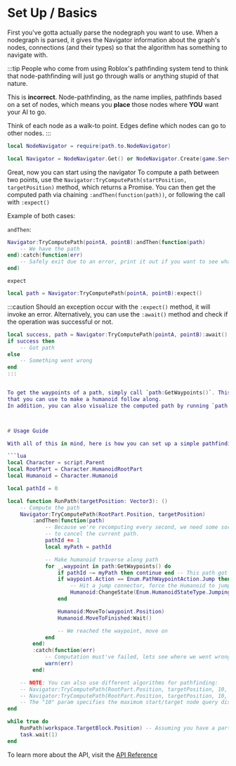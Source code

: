 # Set Up / Basics
First you've gotta actually parse the nodegraph you want to use.
When a nodegraph is parsed, it gives the Navigator information about the graph's nodes, connections (and their types) so that
the algorithm has something to navigate with.

:::tip
People who come from using Roblox's pathfinding system tend to think that node-pathfinding will just go through walls or anything stupid of that nature.

This is <b>incorrect</b>. Node-pathfinding, as the name implies, pathfinds based on a set of nodes, which means you <b>place</b> those nodes where <b>YOU</b> want your AI to go.

Think of each node as a walk-to point.
Edges define which nodes can go to other nodes.
:::

```lua
local NodeNavigator = require(path.to.NodeNavigator)

local Navigator = NodeNavigator.Get() or NodeNavigator.Create(game.ServerStorage.NodeGraph) -- Assuming a navigator was already made, or a nodegraph exists somewhere
```

Great, now you can start using the navigator
To compute a path between two points, use the `Navigator:TryComputePath(startPosition, targetPosition)` method, which returns
a Promise. You can then get the computed path via chaining `:andThen(function(path))`, or following the call with `:expect()`

Example of both cases:

`andThen`:
```lua
Navigator:TryComputePath(pointA, pointB):andThen(function(path)
	-- We have the path
end):catch(function(err)
	-- Safely exit due to an error, print it out if you want to see what went wrong.
end)
```

`expect`
```lua
local path = Navigator:TryComputePath(pointA, pointB):expect()
```

:::caution
Should an exception occur with the `:expect()` method, it will invoke an error.
Alternatively, you can use the `:await()` method and check if the operation was successful
or not.

```lua
local success, path = Navigator:TryComputePath(pointA, pointB):await()
if success then
	-- Got path
else
	-- Something went wrong
end
:::


To get the waypoints of a path, simply call `path:GetWaypoints()`. This returns an ordered array of `PathWaypoint` objects,
that you can use to make a humanoid follow along.
In addition, you can also visualize the computed path by running `path:Visualize()`.



# Usage Guide

With all of this in mind, here is how you can set up a simple pathfinding loop with a humanoid agent.

```lua
local Character = script.Parent
local RootPart = Character.HumanoidRootPart
local Humanoid = Character.Humanoid

local pathId = 0

local function RunPath(targetPosition: Vector3): ()
	-- Compute the path
	Navigator:TryComputePath(RootPart.Position, targetPosition)
		:andThen(function(path)
			-- Because we're recomputing every second, we need some sort of way
			-- to cancel the current path.
			pathId += 1
			local myPath = pathId

			-- Make humanoid traverse along path
			for _,waypoint in path:GetWaypoints() do
				if pathId ~= myPath then continue end -- This path got cancelled
				if waypoint.Action == Enum.PathWaypointAction.Jump then
					-- Hit a jump connector, force the Humanoid to jump
					Humanoid:ChangeState(Enum.HumanoidStateType.Jumping)
				end

				Humanoid:MoveTo(waypoint.Position)
				Humanoid.MoveToFinished:Wait()

				-- We reached the waypoint, move on
			end
		end)
		:catch(function(err)
			-- Computation must've failed, lets see where we went wrong
			warn(err)
		end)

	-- NOTE: You can also use different algorithms for pathfinding:
	-- Navigator:TryComputePath(RootPart.Position, targetPosition, 10, "Dijkstra")
	-- Navigator:TryComputePath(RootPart.Position, targetPosition, 10, "BFS")
	-- The "10" param specifies the maximum start/target node query distance, smaller numbers are usually more optimal.
end

while true do
	RunPath(workspace.TargetBlock.Position) -- Assuming you have a part called `TargetBlock` in the `Workspace`
	task.wait(1)
end
```

To learn more about the API, visit the [API Reference](https://notfenv.github.io/NodeNavAPI/api/NodeNavigator)
